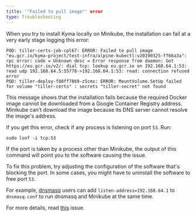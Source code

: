 ```yaml
---
title: '"Failed to pull image"' error
type: Troubleshooting
---
```


When you try to install Kyma locally on Minikube, the installation can fail at a very early stage logging this error:

  ```
  POD: tiller-certs-job-cpl67: ERROR: Failed to pull image "eu.gcr.io/kyma-project/test-infra/alpine-kubectl:v20190325-ff66a3a": rpc error: code = Unknown desc = Error response from daemon: Get https://eu.gcr.io/v2/: dial tcp: lookup eu.gcr.io on 192.168.64.1:53: read udp 192.168.64.5:55778->192.168.64.1:53: read: connection refused
  error
  POD: tiller-deploy-f88ff7869-z5cmx: ERROR: MountVolume.SetUp failed for volume "tiller-certs" : secrets "tiller-secret" not found
  ```

This message shows that the installation fails because the required Docker image cannot be downloaded from a Google Container Registry address. Minikube can't download the image because its DNS server cannot resolve the image's address.

If you get this error, check if any process is listening on port `53`. Run:

  ```
  sudo lsof -i tcp:53
  ```

If the port is taken by a process other than Minikube, the output of this command will point you to the software causing the issue.

To fix this problem, try adjusting the configuration of the software that's blocking the port. In some cases, you might have to uninstall the software to free port `53`.

For example, [dnsmasq](http://www.thekelleys.org.uk/dnsmasq/doc.html) users can add `listen-address=192.168.64.1` to `dnsmasq.conf` to run dnsmasq and Minikube at the same time.

For more details, read [this](https://github.com/kubernetes/minikube/issues/3036) issue.  
